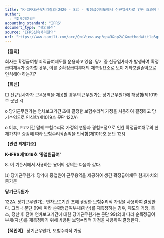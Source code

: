 ```yaml
---
title: "K-IFRS신속처리질의(2020 - 83) - 확정급여제도에서 신규입사자로 인한 효과에 대한 회계처리"
author:
  - "회계기준원"
acounting_standard: "IFRS"
document_type: "질의회신"
source: "IFRS신속처리질의"
url: "https://www.samili.com/acc/QnaView.asp?op=3&op2=1&method=title&group=2124-15;1&orgcode=3&searchword=&page=26&code=K%2DIFRS%EC%8B%A0%EC%86%8D%EC%B2%98%EB%A6%AC%EC%A7%88%EC%9D%98%2D83%3A202010"
---
```

**【질의】**

  

회사는 확정급여형 퇴직급여제도를 운용하고 있음. 당기 중 신규입사자가 발생하여 확정급여채무가 증가할 경우, 이를 순확정급여부채의 재측정요소로 보아 기타포괄손익으로 인식해야 하는지?

  
  

**【회신】**

  

□ 신규입사자가 근무용역을 제공할 경우의 근무원가는 당기근무원가에 해당함(제1019호 문단 8)

  

o 당기근무원가는 연차보고기간 초에 결정한 보험수리적 가정을 사용하여 결정하고 당기손익으로 인식함(제1019호 문단 122A)

  

o 이후, 보고기간 말에 보험수리적 가정의 변동과 경험조정으로 인한 확정급여채무의 현재가치의 증감에 따라 보험수리적손익을 인식함(제1019호 문단 128)

  
  

**【관련 회계기준】**

  

**K-IFRS 제1019호 ‘종업원급여’**

  

8\. 이 기준서에서 사용하는 용어의 정의는 다음과 같다.

⑴ 당기근무원가: 당기에 종업원이 근무용역을 제공하여 생긴 확정급여채무 현재가치의 증가분

  

**당기근무원가**

  

122A. 당기근무원가는 연차보고기간 초에 결정한 보험수리적 가정을 사용하여 결정한다. 그러나 문단 99에 따라 순확정급여부채(자산)를 재측정하는 경우, 제도의 개정, 축소, 정산 후 잔여 연차보고기간에 대한 당기근무원가는 문단 99(2)에 따라 순확정급여부채(자산)를 재측정하기 위해 사용된 보험수리적 가정을 사용하여 결정한다.

  
  

**【색인어】** 당기근무원가, 보험수리적 가정
